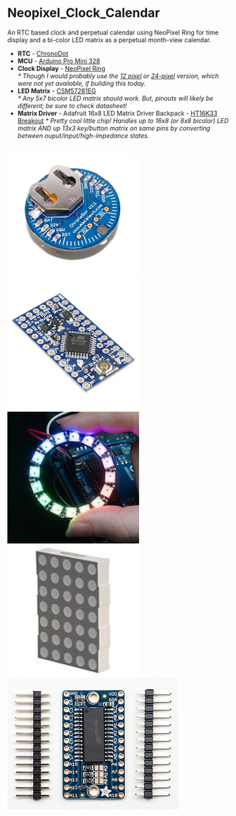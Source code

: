 Neopixel_Clock_Calendar
=======================

An RTC based clock and perpetual calendar using NeoPixel Ring for time display and a bi-color LED matrix as a perpetual month-view calendar.    

* __RTC__ - [ChronoDot](http://docs.macetech.com/doku.php/chronodot_v2.0)     
* __MCU__ - [Arduino Pro Mini 328](http://arduino.cc/en/Main/ArduinoBoardProMini)    
* __Clock Display__ - [NeoPixel Ring](http://www.adafruit.com/products/1463)    
_\* Though I would probably use the [12 pixel](http://www.adafruit.com/products/1643) or [24-pixel](http://www.adafruit.com/products/1586) version, which were not yet available, if building this today._     
* __LED Matrix__ - [CSM57281EG](http://www.alldatasheet.com/datasheet-pdf/pdf/286248/CHINASEMI/CSM-57281EG.html)      
_\* Any 5x7 bicolor LED matrix should work. But, pinouts will likely be different; be sure to check datasheet!_     
* __Matrix Driver__ - Adafruit 16x8 LED Matrix Driver Backpack - [HT16K33 Breakout](http://www.adafruit.com/products/1427) _\* Pretty cool little chip! Handles up to 16x8 (or 8x8 bicolor) LED matrix AND up 13x3 key/button matrix on same pins by converting between ouput/input/high-impedance states._

![ChronoDot](https://github.com/1ChicagoDave/Neopixel_Clock_Calendar/blob/master/Images/ChronoDotV2.1_1x1.jpg?raw=true)![Arduino Pro Mini 328](https://github.com/1ChicagoDave/Neopixel_Clock_Calendar/blob/master/Images/ArduinoProMini328_1x1.jpg?raw=true)      
![NeoPixel Ring](https://github.com/1ChicagoDave/Neopixel_Clock_Calendar/blob/master/Images/NeoPixelRing16_1x1.jpg?raw=true)![5x7 LED bicolor matrix](https://github.com/1ChicagoDave/Neopixel_Clock_Calendar/blob/master/Images/5x7LEDmatrix_1x1.jpg?raw=true)![HT16K33 LED backpack](https://github.com/1ChicagoDave/Neopixel_Clock_Calendar/blob/master/Images/HT16K33_LED_Backpack_1x1.jpg?raw=true)
